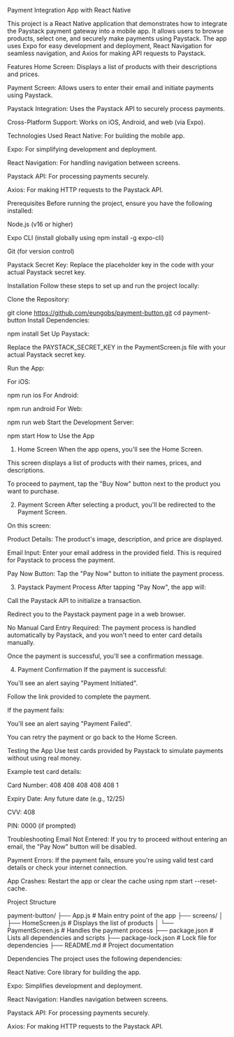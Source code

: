 Payment Integration App with React Native 

This project is a React Native application that demonstrates how to integrate the Paystack payment gateway into a mobile app. It allows users to browse products, select one, and securely make payments using Paystack. The app uses Expo for easy development and deployment, React Navigation for seamless navigation, and Axios for making API requests to Paystack.

Features
Home Screen: Displays a list of products with their descriptions and prices.

Payment Screen: Allows users to enter their email and initiate payments using Paystack.

Paystack Integration: Uses the Paystack API to securely process payments.

Cross-Platform Support: Works on iOS, Android, and web (via Expo).

Technologies Used
React Native: For building the mobile app.

Expo: For simplifying development and deployment.

React Navigation: For handling navigation between screens.

Paystack API: For processing payments securely.

Axios: For making HTTP requests to the Paystack API.

Prerequisites
Before running the project, ensure you have the following installed:

Node.js (v16 or higher)

Expo CLI (install globally using npm install -g expo-cli)

Git (for version control)

Paystack Secret Key: Replace the placeholder key in the code with your actual Paystack secret key.

Installation
Follow these steps to set up and run the project locally:

Clone the Repository:

git clone https://github.com/eungobs/payment-button.git
cd payment-button
Install Dependencies:

npm install
Set Up Paystack:

Replace the PAYSTACK_SECRET_KEY in the PaymentScreen.js file with your actual Paystack secret key.

Run the App:

For iOS:

npm run ios
For Android:

npm run android
For Web:


npm run web
Start the Development Server:


npm start
How to Use the App
1. Home Screen
When the app opens, you'll see the Home Screen.

This screen displays a list of products with their names, prices, and descriptions.

To proceed to payment, tap the "Buy Now" button next to the product you want to purchase.

2. Payment Screen
After selecting a product, you'll be redirected to the Payment Screen.

On this screen:

Product Details: The product's image, description, and price are displayed.

Email Input: Enter your email address in the provided field. This is required for Paystack to process the payment.

Pay Now Button: Tap the "Pay Now" button to initiate the payment process.

3. Paystack Payment Process
After tapping "Pay Now", the app will:

Call the Paystack API to initialize a transaction.

Redirect you to the Paystack payment page in a web browser.

No Manual Card Entry Required: The payment process is handled automatically by Paystack, and you won't need to enter card details manually.

Once the payment is successful, you'll see a confirmation message.

4. Payment Confirmation
If the payment is successful:

You'll see an alert saying "Payment Initiated".

Follow the link provided to complete the payment.

If the payment fails:

You'll see an alert saying "Payment Failed".

You can retry the payment or go back to the Home Screen.

Testing the App
Use test cards provided by Paystack to simulate payments without using real money.

Example test card details:

Card Number: 408 408 408 408 408 1

Expiry Date: Any future date (e.g., 12/25)

CVV: 408

PIN: 0000 (if prompted)

Troubleshooting
Email Not Entered: If you try to proceed without entering an email, the "Pay Now" button will be disabled.

Payment Errors: If the payment fails, ensure you're using valid test card details or check your internet connection.

App Crashes: Restart the app or clear the cache using npm start --reset-cache.

Project Structure

payment-button/
├── App.js                # Main entry point of the app
├── screens/
│   ├── HomeScreen.js     # Displays the list of products
│   └── PaymentScreen.js  # Handles the payment process
├── package.json          # Lists all dependencies and scripts
├── package-lock.json     # Lock file for dependencies
├── README.md             # Project documentation

Dependencies
The project uses the following dependencies:

React Native: Core library for building the app.

Expo: Simplifies development and deployment.

React Navigation: Handles navigation between screens.

Paystack API: For processing payments securely.

Axios: For making HTTP requests to the Paystack API.